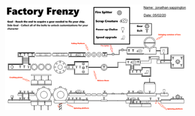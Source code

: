 ![alt text](https://github.com/JonathanSappington/Jsapp/blob/main/game-design-theory/Factory.png?raw=true)